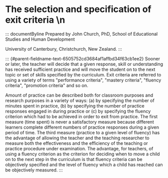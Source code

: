 # The selection and specification of exit criteria \n

::: documentByline
Prepared by John Church, PhD, School of Educational Studies and Human
Development

University of Canterbury, Christchurch, New Zealand.
:::

::: {#parent-fieldname-text-6505752cd3684af1affbd34f63cb1ee2}
Sooner or later, the teacher will decide that a given response, skill or
understanding has received sufficient practice and will move the student
on to the next topic or set of skills specified by the curriculum. Exit
criteria are referred to using a variety of terms "performance
criteria", "mastery criteria", "fluency criteria", "promotion criteria"
and so on.

Amount of practice can be described both for classroom purposes and
research purposes in a variety of ways: (a) by specifying the number of
minutes spent in practice, (b) by specifying the number of practice
responses engaged in during practice or (c) by specifying the fluency
criterion which had to be achieved in order to exit from practice. The
first measure (time spent) is never a satisfactory measure because
different learners complete different numbers of practice responses
during a given period of time. The third measure (practice to a given
level of fluency) has the advantage of allowing the teacher and the
teaching researcher to measure both the effectiveness and the efficiency
of the teaching or practice procedure under examination. The advantage,
for teachers, of using a fluency criterion as the criterion for deciding
when to move a child on to the next step in the curriculum is that
fluency criteria can be objectively specified and the level of fluency
which a child has reached can be objectively measured.
:::
